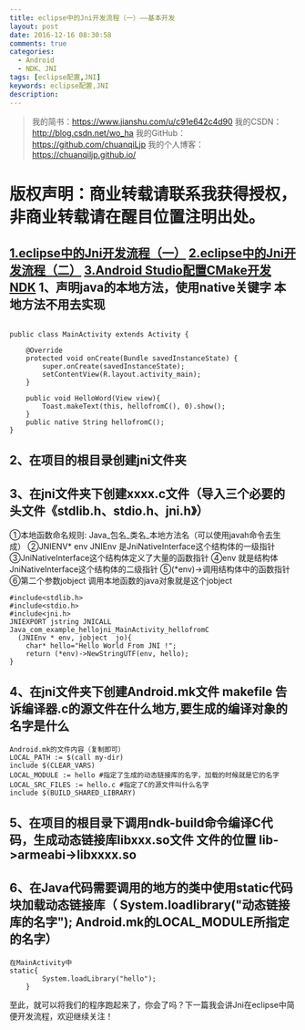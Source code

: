 ```yaml
---
title: eclipse中的Jni开发流程（一）——基本开发
layout: post
date: 2016-12-16 08:30:58
comments: true
categories:
  - Android
  - NDK、JNI
tags: [eclipse配置,JNI]
keywords: eclipse配置,JNI
description:
---
```


>我的简书：https://www.jianshu.com/u/c91e642c4d90
我的CSDN：http://blog.csdn.net/wo_ha
我的GitHub：https://github.com/chuanqiLjp
我的个人博客：https://chuanqiljp.github.io/

# 版权声明：商业转载请联系我获得授权，非商业转载请在醒目位置注明出处。



[1.eclipse中的Jni开发流程（一）](http://blog.csdn.net/wo_ha/article/details/53687903)
[2.eclipse中的Jni开发流程（二）](http://blog.csdn.net/wo_ha/article/details/53715936)
[3.Android Studio配置CMake开发NDK](http://blog.csdn.net/wo_ha/article/details/78131635)
1、声明java的本地方法，使用native关键字 本地方法不用去实现
-----------------------------------

```

public class MainActivity extends Activity {

	@Override
	protected void onCreate(Bundle savedInstanceState) {
		super.onCreate(savedInstanceState);
		setContentView(R.layout.activity_main);
	}

	public void HelloWord(View view){
		Toast.makeText(this, hellofromC(), 0).show();
	}
	public native String hellofromC();
}

```

2、在项目的根目录创建jni文件夹
-----------------

3、在jni文件夹下创建xxxx.c文件（导入三个必要的头文件《stdlib.h、stdio.h、jni.h》）
--------------------------------------------------------

①本地函数命名规则: Java_包名_类名_本地方法名（可以使用javah命令去生成）
②JNIENV* env JNIEnv 是JniNativeInterface这个结构体的一级指针
③JniNativeInterface这个结构体定义了大量的函数指针
④env 就是结构体JniNativeInterface这个结构体的二级指针
⑤(*env)->调用结构体中的函数指针
⑥第二个参数jobject 调用本地函数的java对象就是这个jobject


```
#include<stdlib.h>
#include<stdio.h>
#include<jni.h>
JNIEXPORT jstring JNICALL Java_com_example_hellojni_MainActivity_hellofromC
  (JNIEnv * env, jobject  jo){
	char* hello="Hello World From JNI !";
	return (*env)->NewStringUTF(env, hello);
}

```

4、在jni文件夹下创建Android.mk文件 makefile 告诉编译器.c的源文件在什么地方,要生成的编译对象的名字是什么
-----------------------------------------------------------------

```
Android.mk的文件内容（复制即可）
LOCAL_PATH := $(call my-dir)
include $(CLEAR_VARS)
LOCAL_MODULE := hello #指定了生成的动态链接库的名字，加载的时候就是它的名字
LOCAL_SRC_FILES := hello.c #指定了C的源文件叫什么名字
include $(BUILD_SHARED_LIBRARY)
```

5、在项目的根目录下调用ndk-build命令编译C代码，生成动态链接库libxxx.so文件 文件的位置 lib->armeabi->libxxxx.so
------------------------------------------------------------------------

6、在Java代码需要调用的地方的类中使用static代码块加载动态链接库（ System.loadlibrary("动态链接库的名字"); Android.mk的LOCAL_MODULE所指定的名字）
------------------------------------------------------------------------

```
在MainActivity中
static{
		System.loadLibrary("hello");
	}
```
至此，就可以将我们的程序跑起来了，你会了吗？下一篇我会讲Jni在eclipse中简便开发流程，欢迎继续关注！